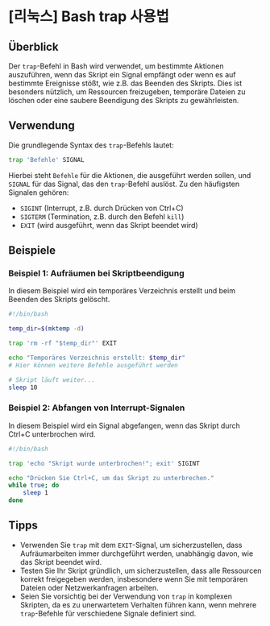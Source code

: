 # [리눅스] Bash trap 사용법

## Überblick
Der `trap`-Befehl in Bash wird verwendet, um bestimmte Aktionen auszuführen, wenn das Skript ein Signal empfängt oder wenn es auf bestimmte Ereignisse stößt, wie z.B. das Beenden des Skripts. Dies ist besonders nützlich, um Ressourcen freizugeben, temporäre Dateien zu löschen oder eine saubere Beendigung des Skripts zu gewährleisten.

## Verwendung
Die grundlegende Syntax des `trap`-Befehls lautet:

```bash
trap 'Befehle' SIGNAL
```

Hierbei steht `Befehle` für die Aktionen, die ausgeführt werden sollen, und `SIGNAL` für das Signal, das den `trap`-Befehl auslöst. Zu den häufigsten Signalen gehören:

- `SIGINT` (Interrupt, z.B. durch Drücken von Ctrl+C)
- `SIGTERM` (Termination, z.B. durch den Befehl `kill`)
- `EXIT` (wird ausgeführt, wenn das Skript beendet wird)

## Beispiele

### Beispiel 1: Aufräumen bei Skriptbeendigung
In diesem Beispiel wird ein temporäres Verzeichnis erstellt und beim Beenden des Skripts gelöscht.

```bash
#!/bin/bash

temp_dir=$(mktemp -d)

trap 'rm -rf "$temp_dir"' EXIT

echo "Temporäres Verzeichnis erstellt: $temp_dir"
# Hier können weitere Befehle ausgeführt werden

# Skript läuft weiter...
sleep 10
```

### Beispiel 2: Abfangen von Interrupt-Signalen
In diesem Beispiel wird ein Signal abgefangen, wenn das Skript durch Ctrl+C unterbrochen wird.

```bash
#!/bin/bash

trap 'echo "Skript wurde unterbrochen!"; exit' SIGINT

echo "Drücken Sie Ctrl+C, um das Skript zu unterbrechen."
while true; do
    sleep 1
done
```

## Tipps
- Verwenden Sie `trap` mit dem `EXIT`-Signal, um sicherzustellen, dass Aufräumarbeiten immer durchgeführt werden, unabhängig davon, wie das Skript beendet wird.
- Testen Sie Ihr Skript gründlich, um sicherzustellen, dass alle Ressourcen korrekt freigegeben werden, insbesondere wenn Sie mit temporären Dateien oder Netzwerkanfragen arbeiten.
- Seien Sie vorsichtig bei der Verwendung von `trap` in komplexen Skripten, da es zu unerwartetem Verhalten führen kann, wenn mehrere `trap`-Befehle für verschiedene Signale definiert sind.